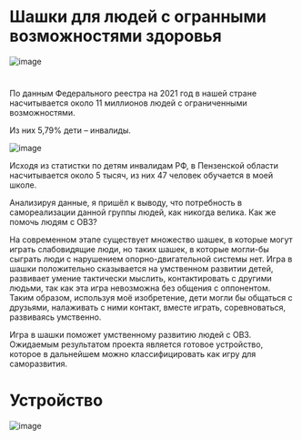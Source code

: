 # Шашки для людей с огранными возможностями здоровья

![image](https://user-images.githubusercontent.com/84613812/147714583-b9e68522-415b-4874-b7a1-3121a196f5a7.png)
#
По данным Федерального реестра на 2021 год в нашей стране насчитывается около 11 миллионов людей с ограниченными возможностями.  

Из них 5,79% дети – инвалиды. 

![image](https://user-images.githubusercontent.com/84613812/147714741-be68a04c-bf6b-420f-9b18-ad5692dc363a.png)

Исходя из статистки по детям инвалидам РФ, в Пензенской области насчитывается около 5 тысяч, из них 47 человек обучается в моей школе.  

Анализируя данные, я пришёл к выводу, что потребность в самореализации данной группы людей, как никогда велика. Как же помочь людям с ОВЗ? 

На современном этапе существует множество шашек, в которые могут играть слабовидящие люди, но таких шашек, в которые могли-бы сыграть люди с нарушением опорно-двигательной системы нет. Игра в шашки положительно сказывается на умственном развитии детей, развивает умение тактически мыслить, контактировать с другими людьми, так как эта игра невозможна без общения с оппонентом. Таким образом, используя моё изобретение, дети могли бы общаться с друзьями, налаживать с ними контакт, вместе играть, соревноваться, развиваясь умственно. 

Игра в шашки поможет умственному развитию людей с ОВЗ.
Ожидаемым результатом проекта является готовое устройство, которое в дальнейшем можно классифицировать как игру для саморазвития.

# Устройство

![image](https://user-images.githubusercontent.com/84613812/147714874-397d44d5-c577-49a0-8447-8e28e4d42e0a.png)

